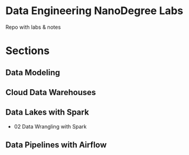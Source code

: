 # Data Engineering NanoDegree Labs
Repo with labs & notes
# Sections

## Data Modeling

## Cloud Data Warehouses

## Data Lakes with Spark
- 02 Data Wrangling with Spark
## Data Pipelines with Airflow